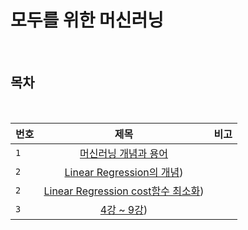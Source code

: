 # 모두를 위한 머신러닝

<br>

## 목차

<br>

| 번호 | 제목 | 비고 |
|---|:---:|:---:|
| `1` | [머신러닝 개념과 용어](./1.md) |   |
| `2` | [Linear Regression의 개념](./2.md)) |   |
| `2` | [Linear Regression cost함수 최소화](./3.md)) |   |
| `3` | [4강 ~ 9강](./4~9.md)) |   |